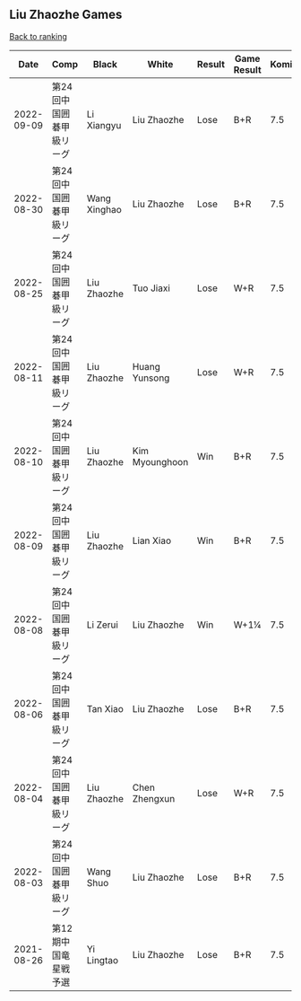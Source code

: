 ## Liu Zhaozhe Games

[Back to ranking](../../index.md)




| **Date** | **Comp** | **Black** | **White** | **Result** | **Game Result** | **Komi** | **Rating** | **Diff** | 
| --- | --- | --- | --- | --- | --- | --- | --- | --- |
| 2022-09-09 | 第24回中国囲碁甲級リーグ | Li Xiangyu | Liu Zhaozhe | Lose | B+R | 7.5 | 3212 | -53 | 
| 2022-08-30 | 第24回中国囲碁甲級リーグ | Wang Xinghao | Liu Zhaozhe | Lose | B+R | 7.5 | 3265 | 24 | 
| 2022-08-25 | 第24回中国囲碁甲級リーグ | Liu Zhaozhe | Tuo Jiaxi | Lose | W+R | 7.5 | 3241 | -66 | 
| 2022-08-11 | 第24回中国囲碁甲級リーグ | Liu Zhaozhe | Huang Yunsong | Lose | W+R | 7.5 | 3307 | -91 | 
| 2022-08-10 | 第24回中国囲碁甲級リーグ | Liu Zhaozhe | Kim Myounghoon | Win | B+R | 7.5 | 3398 | 0 | 
| 2022-08-09 | 第24回中国囲碁甲級リーグ | Liu Zhaozhe | Lian Xiao | Win | B+R | 7.5 | 3398 | 0 | 
| 2022-08-08 | 第24回中国囲碁甲級リーグ | Li Zerui | Liu Zhaozhe | Win | W+1¼ | 7.5 | 3398 | 0 | 
| 2022-08-06 | 第24回中国囲碁甲級リーグ | Tan Xiao | Liu Zhaozhe | Lose | B+R | 7.5 | 3398 | 0 | 
| 2022-08-04 | 第24回中国囲碁甲級リーグ | Liu Zhaozhe | Chen Zhengxun | Lose | W+R | 7.5 | 3398 | 0 | 
| 2022-08-03 | 第24回中国囲碁甲級リーグ | Wang Shuo | Liu Zhaozhe | Lose | B+R | 7.5 | 3398 | 0 | 
| 2021-08-26 | 第12期中国竜星戦予選 | Yi Lingtao | Liu Zhaozhe | Lose | B+R | 7.5 | 3398 | missing |




